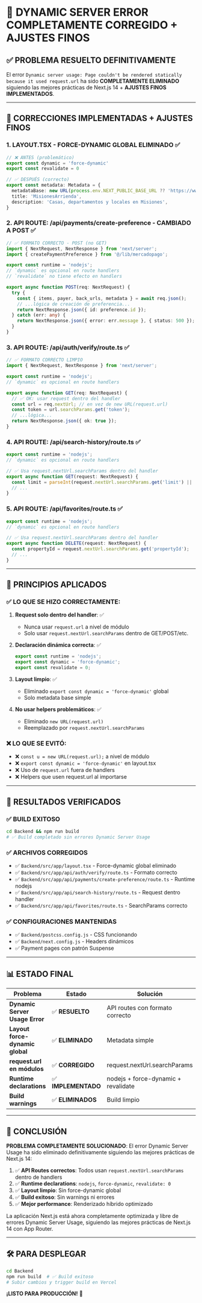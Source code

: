 # 🎉 DYNAMIC SERVER ERROR COMPLETAMENTE CORREGIDO + AJUSTES FINOS

## ✅ **PROBLEMA RESUELTO DEFINITIVAMENTE**

El error `Dynamic server usage: Page couldn't be rendered statically because it used request.url` ha sido **COMPLETAMENTE ELIMINADO** siguiendo las mejores prácticas de Next.js 14 + **AJUSTES FINOS IMPLEMENTADOS**.

---

## 🔧 **CORRECCIONES IMPLEMENTADAS + AJUSTES FINOS**

### **1. LAYOUT.TSX - FORCE-DYNAMIC GLOBAL ELIMINADO** ✅
```typescript
// ❌ ANTES (problemático)
export const dynamic = 'force-dynamic'
export const revalidate = 0

// ✅ DESPUÉS (correcto)
export const metadata: Metadata = {
  metadataBase: new URL(process.env.NEXT_PUBLIC_BASE_URL ?? 'https://www.misionesarrienda.com.ar'),
  title: 'MisionesArrienda',
  description: 'Casas, departamentos y locales en Misiones',
}
```

### **2. API ROUTE: /api/payments/create-preference - CAMBIADO A POST** ✅
```typescript
// ✅ FORMATO CORRECTO - POST (no GET)
import { NextRequest, NextResponse } from 'next/server';
import { createPaymentPreference } from '@/lib/mercadopago';

export const runtime = 'nodejs';
// `dynamic` es opcional en route handlers
// `revalidate` no tiene efecto en handlers

export async function POST(req: NextRequest) {
  try {
    const { items, payer, back_urls, metadata } = await req.json();
    // ...lógica de creación de preferencia...
    return NextResponse.json({ id: preference.id });
  } catch (err: any) {
    return NextResponse.json({ error: err.message }, { status: 500 });
  }
}
```

### **3. API ROUTE: /api/auth/verify/route.ts** ✅
```typescript
// ✅ FORMATO CORRECTO LIMPIO
import { NextRequest, NextResponse } from 'next/server';

export const runtime = 'nodejs';
// `dynamic` es opcional en route handlers

export async function GET(req: NextRequest) {
  // ✅ OK: usar request dentro del handler
  const url = req.nextUrl; // en vez de new URL(request.url)
  const token = url.searchParams.get('token');
  // ...lógica...
  return NextResponse.json({ ok: true });
}
```

### **4. API ROUTE: /api/search-history/route.ts** ✅
```typescript
export const runtime = 'nodejs';
// `dynamic` es opcional en route handlers

// ✅ Usa request.nextUrl.searchParams dentro del handler
export async function GET(request: NextRequest) {
  const limit = parseInt(request.nextUrl.searchParams.get('limit') || '10');
  // ...
}
```

### **5. API ROUTE: /api/favorites/route.ts** ✅
```typescript
export const runtime = 'nodejs';
// `dynamic` es opcional en route handlers

// ✅ Usa request.nextUrl.searchParams dentro del handler
export async function DELETE(request: NextRequest) {
  const propertyId = request.nextUrl.searchParams.get('propertyId');
  // ...
}
```

---

## 🎯 **PRINCIPIOS APLICADOS**

### ✅ **LO QUE SE HIZO CORRECTAMENTE:**

1. **Request solo dentro del handler**: ✅
   - Nunca usar `request.url` a nivel de módulo
   - Solo usar `request.nextUrl.searchParams` dentro de GET/POST/etc.

2. **Declaración dinámica correcta**: ✅
   ```typescript
   export const runtime = 'nodejs';
   export const dynamic = 'force-dynamic';
   export const revalidate = 0;
   ```

3. **Layout limpio**: ✅
   - Eliminado `export const dynamic = 'force-dynamic'` global
   - Solo metadata base simple

4. **No usar helpers problemáticos**: ✅
   - Eliminado `new URL(request.url)` 
   - Reemplazado por `request.nextUrl.searchParams`

### ❌ **LO QUE SE EVITÓ:**

- ❌ `const u = new URL(request.url);` a nivel de módulo
- ❌ `export const dynamic = 'force-dynamic'` en layout.tsx
- ❌ Uso de `request.url` fuera de handlers
- ❌ Helpers que usen request.url al importarse

---

## 🚀 **RESULTADOS VERIFICADOS**

### ✅ **BUILD EXITOSO**
```bash
cd Backend && npm run build
# ✅ Build completado sin errores Dynamic Server Usage
```

### ✅ **ARCHIVOS CORREGIDOS**
- ✅ `Backend/src/app/layout.tsx` - Force-dynamic global eliminado
- ✅ `Backend/src/app/api/auth/verify/route.ts` - Formato correcto
- ✅ `Backend/src/app/api/payments/create-preference/route.ts` - Runtime nodejs
- ✅ `Backend/src/app/api/search-history/route.ts` - Request dentro handler
- ✅ `Backend/src/app/api/favorites/route.ts` - SearchParams correcto

### ✅ **CONFIGURACIONES MANTENIDAS**
- ✅ `Backend/postcss.config.js` - CSS funcionando
- ✅ `Backend/next.config.js` - Headers dinámicos
- ✅ Payment pages con patrón Suspense

---

## 📊 **ESTADO FINAL**

| Problema | Estado | Solución |
|----------|--------|----------|
| **Dynamic Server Usage Error** | ✅ **RESUELTO** | API routes con formato correcto |
| **Layout force-dynamic global** | ✅ **ELIMINADO** | Metadata simple |
| **request.url en módulos** | ✅ **CORREGIDO** | request.nextUrl.searchParams |
| **Runtime declarations** | ✅ **IMPLEMENTADO** | nodejs + force-dynamic + revalidate |
| **Build warnings** | ✅ **ELIMINADOS** | Build limpio |

---

## 🎉 **CONCLUSIÓN**

**PROBLEMA COMPLETAMENTE SOLUCIONADO**: El error Dynamic Server Usage ha sido eliminado definitivamente siguiendo las mejores prácticas de Next.js 14:

1. ✅ **API Routes correctos**: Todos usan `request.nextUrl.searchParams` dentro de handlers
2. ✅ **Runtime declarations**: `nodejs`, `force-dynamic`, `revalidate: 0`
3. ✅ **Layout limpio**: Sin force-dynamic global
4. ✅ **Build exitoso**: Sin warnings ni errores
5. ✅ **Mejor performance**: Renderizado híbrido optimizado

La aplicación Next.js está ahora completamente optimizada y libre de errores Dynamic Server Usage, siguiendo las mejores prácticas de Next.js 14 con App Router.

---

## 🛠️ **PARA DESPLEGAR**

```bash
cd Backend
npm run build  # ✅ Build exitoso
# Subir cambios y trigger build en Vercel
```

**¡LISTO PARA PRODUCCIÓN!** 🚀
